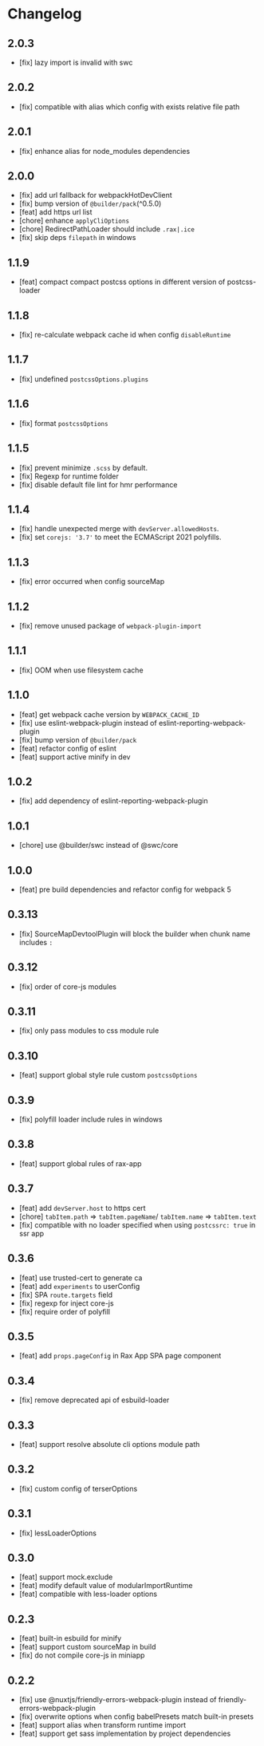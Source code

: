 # Changelog

## 2.0.3

- [fix] lazy import is invalid with swc

## 2.0.2

- [fix] compatible with alias which config with exists relative file path

## 2.0.1

- [fix] enhance alias for node_modules dependencies

## 2.0.0

- [fix] add url fallback for webpackHotDevClient
- [fix] bump version of `@builder/pack`(^0.5.0)
- [feat] add https url list
- [chore] enhance `applyCliOptions`
- [chore] RedirectPathLoader should include `.rax|.ice`
- [fix] skip deps `filepath` in windows

## 1.1.9

- [feat] compact compact postcss options in different version of postcss-loader

## 1.1.8

- [fix] re-calculate webpack cache id when config `disableRuntime`

## 1.1.7

- [fix] undefined `postcssOptions.plugins`

## 1.1.6

- [fix] format `postcssOptions`

## 1.1.5

- [fix] prevent minimize `.scss` by default.
- [fix] Regexp for runtime folder
- [fix] disable default file lint for hmr performance

## 1.1.4

- [fix] handle unexpected merge with `devServer.allowedHosts`.
- [fix] set `corejs: '3.7'` to meet the ECMAScript 2021 polyfills.

## 1.1.3

- [fix] error occurred when config sourceMap

## 1.1.2

- [fix] remove unused package of `webpack-plugin-import`

## 1.1.1

- [fix] OOM when use filesystem cache

## 1.1.0

- [feat] get webpack cache version by `WEBPACK_CACHE_ID`
- [fix] use eslint-webpack-plugin instead of eslint-reporting-webpack-plugin
- [fix] bump version of `@builder/pack`
- [feat] refactor config of eslint
- [feat] support active minify in dev

## 1.0.2

- [fix] add dependency of eslint-reporting-webpack-plugin

## 1.0.1

- [chore] use @builder/swc instead of @swc/core

## 1.0.0

- [feat] pre build dependencies and refactor config for webpack 5

## 0.3.13

- [fix] SourceMapDevtoolPlugin will block the builder when chunk name includes `:`

## 0.3.12

- [fix] order of core-js modules

## 0.3.11

- [fix] only pass modules to css module rule

## 0.3.10

- [feat] support global style rule custom `postcssOptions`

## 0.3.9

- [fix] polyfill loader include rules in windows

## 0.3.8

- [feat] support global rules of rax-app

## 0.3.7

- [feat] add `devServer.host` to https cert
- [chore] `tabItem.path` => `tabItem.pageName`/ `tabItem.name` => `tabItem.text`
- [fix] compatible with no loader specified when using `postcssrc: true` in ssr app

## 0.3.6

- [feat] use trusted-cert to generate ca
- [feat] add `experiments` to userConfig
- [fix] SPA `route.targets` field
- [fix] regexp for inject core-js
- [fix] require order of polyfill

## 0.3.5

- [feat] add `props.pageConfig` in Rax App SPA page component

## 0.3.4

- [fix] remove deprecated api of esbuild-loader

## 0.3.3

- [feat] support resolve absolute cli options module path

## 0.3.2

- [fix] custom config of terserOptions

## 0.3.1

- [fix] lessLoaderOptions

## 0.3.0

- [feat] support mock.exclude
- [feat] modify default value of modularImportRuntime
- [feat] compatible with less-loader options

## 0.2.3

- [feat] built-in esbuild for minify
- [feat] support custom sourceMap in build
- [fix] do not compile core-js in miniapp

## 0.2.2

- [fix] use @nuxtjs/friendly-errors-webpack-plugin instead of friendly-errors-webpack-plugin
- [fix] overwrite options when config babelPresets match built-in presets
- [feat] support alias when transform runtime import
- [feat] support get sass implementation by project dependencies
